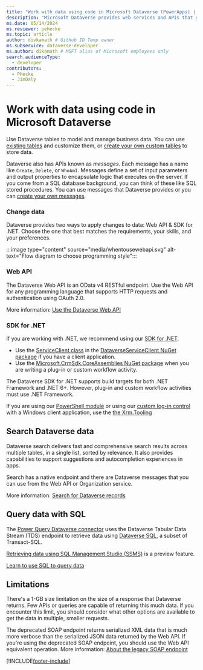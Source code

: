 ```yaml
---
title: "Work with data using code in Microsoft Dataverse (PowerApps) | Microsoft Docs" 
description: "Microsoft Dataverse provides web services and APIs that you can use to interact with your data."
ms.date: 05/14/2024
ms.reviewer: pehecke
ms.topic: article
author: divkamath # GitHub ID Temp owner
ms.subservice: dataverse-developer
ms.author: dikamath # MSFT alias of Microsoft employees only
search.audienceType: 
  - developer
contributors:
  - PHecke
  - JimDaly
---
```

# Work with data using code in Microsoft Dataverse

Use Dataverse tables to model and manage business data. You can use [existing tables](reference/about-entity-reference.md) and customize them, or [create your own custom tables](../../maker/data-platform/create-edit-entities-portal.md) to store data.

Dataverse also has APIs known as *messages*. Each message has a name like `Create`, `Delete`, or `WhoAmI`. Messages define a set of input parameters and output properties to encapsulate logic that executes on the server.  If you come from a SQL database background, you can think of these like SQL stored procedures. You can use messages that Dataverse provides or you can [create your own messages](custom-actions.md).

### Change data

Dataverse provides two ways to apply changes to data: Web API & SDK for .NET. Choose the one that best matches the requirements, your skills, and your preferences.

:::image type="content" source="media/whentousewebapi.svg" alt-text="Flow diagram to choose programming style":::

### Web API

The Dataverse Web API is an OData v4 RESTful endpoint. Use the Web API for any programming language that supports HTTP requests and authentication using OAuth 2.0.

More information: [Use the Dataverse Web API](webapi/overview.md)

### SDK for .NET

If you are working with .NET, we recommend using our [SDK for .NET](org-service/overview.md).

- Use the [ServiceClient class](/dotnet/api/microsoft.powerplatform.dataverse.client.serviceclient) in the [DataverseServiceClient NuGet package](https://www.nuget.org/packages/Microsoft.PowerPlatform.Dataverse.Client/) if you have a client application.
- Use the [Microsoft.CrmSdk.CoreAssemblies NuGet package](https://www.nuget.org/packages/Microsoft.CrmSdk.CoreAssemblies/) when you are writing a plug-in or custom workflow activity.

The Dataverse SDK for .NET supports build targets for both .NET Framework and .NET 6+. However, plug-in and custom workflow activities must use .NET Framework.

If you are using our [PowerShell module](https://www.powershellgallery.com/packages/Microsoft.Xrm.Tooling.CrmConnector.PowerShell/) or using our [custom log-in control](xrm-tooling/use-xrm-tooling-common-login-control-client-applications.md) with a Windows client application, use the [the Xrm.Tooling](xrm-tooling/build-windows-client-applications-xrm-tools.md)

## Search Dataverse data

Dataverse search delivers fast and comprehensive search results across multiple tables, in a single list, sorted by relevance. It also provides capabilities to support suggestions and autocompletion experiences in apps.

Search has a native endpoint and there are Dataverse messages that you can use from the Web API or Organization service.

More information: [Search for Dataverse records](search/overview.md)

## Query data with SQL

The [Power Query Dataverse connector](/power-query/connectors/dataverse) uses the Dataverse Tabular Data Stream (TDS) endpoint to retrieve data using [Dataverse SQL](how-dataverse-sql-differs-from-transact-sql.md), a subset of Transact-SQL.

[Retrieving data using SQL Management Studio (SSMS)](dataverse-sql-query.md#sql-server-management-studio-preview) is a preview feature.

[Learn to use SQL to query data](dataverse-sql-query.md)


## Limitations

There's a 1-GB size limitation on the size of a response that Dataverse returns.  Few APIs or queries are capable of returning this much data.  If you encounter this limit, you should consider what other options are available to get the data in multiple, smaller requests.

The deprecated SOAP endpoint returns serialized XML data that is much more verbose than the serialized JSON data returned by the Web API. If you're using the deprecated SOAP endpoint, you should use the Web API equivalent operation. More information: [About the legacy SOAP endpoint](org-service/overview.md#about-the-legacy-soap-endpoint)

[!INCLUDE[footer-include](../../includes/footer-banner.md)]
